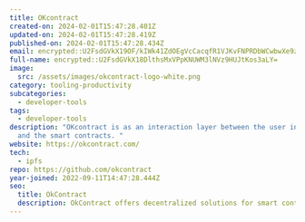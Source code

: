 ```yaml
---
title: OKcontract
created-on: 2024-02-01T15:47:28.401Z
updated-on: 2024-02-01T15:47:28.419Z
published-on: 2024-02-01T15:47:28.434Z
email: encrypted::U2FsdGVkX19OF/kIWk41ZdOEgVcCacqfR1VJKvFNPRDbWCwbwXe9zhinD8KGjEt5
full-name: encrypted::U2FsdGVkX18DlthsMxVPpKNUWM3lNVz9HUJtKos3aLY=
image:
  src: /assets/images/okcontract-logo-white.png
category: tooling-productivity
subcategories:
  - developer-tools
tags:
  - developer-tools
description: "OKcontract is as an interaction layer between the user interface
  and the smart contracts. "
website: https://okcontract.com/
tech:
  - ipfs
repo: https://github.com/okcontract
year-joined: 2022-09-11T14:47:28.444Z
seo:
  title: OkContract
  description: OkContract offers decentralized solutions for smart contract management.
---
```

